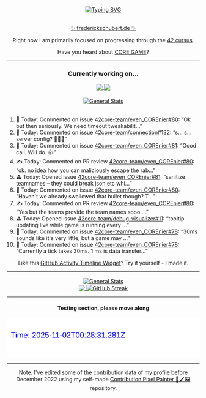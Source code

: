 <div align="center">
	<a href="https://git.io/typing-svg"><img src="https://readme-typing-svg.demolab.com?font=Fira+Code&size=30&pause=1000&color=70A5FD&background=1A1B27&center=true&vCenter=true&repeat=false&random=false&width=550&lines=%F0%9F%91%8B+Hello+World!+I'm+Freddy!+%F0%9F%96%96" alt="Typing SVG" /></a>
</div>
<br>
<div align="center">
	<p></p><a href="https://frederickschubert.de">✨ frederickschubert.de ✨</a></p>
	<p>Right now I am primarily focused on progressing through the <a href="https://github.com/FreddyMSchubert/42_cursus">42 cursus</a>.</p>
	<p>Have you heard about <a href="https://coregame.de/">CORE GAME</a>?</p>
</div>

<hr>

<div align="center">

### Currently working on...

<!-- [![current_repo](https://github-readme-stats.vercel.app/api/pin/?username=FreddyMSchubert&repo=Crafty_Concoctions&theme=tokyonight)](https://github.com/FreddyMSchubert/Crafty_Concoctions) -->

<div align="center">
	<a href="https://github.com/Reptudn/42_transcendence" target="_blank">
		<img align="center" src="https://github-readme-stats.vercel.app/api/pin/?username=Reptudn&repo=42_transcendence&theme=tokyonight" />
	</a>
	<a href="https://github.com/42core-team/even_COREnier" target="_blank">
		<img align="center" src="https://github-readme-stats.vercel.app/api/pin/?username=42core-team&repo=even_COREnier&theme=tokyonight" />
	</a>
</div>

<br>

<div align="center">
	<a href="https://github.com/FreddyMSchubert/42_cursus" target="_blank">
		<img align="center" src="https://github-readme-stats.vercel.app/api/pin/?username=FreddyMSchubert&repo=42_cursus&theme=tokyonight" alt="General Stats" />
	</a>
</div>

<br>

<div align="left">
<ol>
<!-- ACTIVITY:START -->
<li>💬 Today: Commented on issue <a href="https://github.com/42core-team/even_COREnier/pull/80#issuecomment-3148404907">42core-team/even_COREnier#80</a>: “Ok but then seriously. We need timeout tweakabilit…”</li>
<li>💬 Today: Commented on issue <a href="https://github.com/42core-team/connection/issues/132#issuecomment-3148402906">42core-team/connection#132</a>: “s... s... server config? 🥺🥺🥺”</li>
<li>💬 Today: Commented on issue <a href="https://github.com/42core-team/even_COREnier/issues/81#issuecomment-3148402335">42core-team/even_COREnier#81</a>: “Good call. Will do. 👍”</li>
<li>✍️ Today: Commented on PR review <a href="https://github.com/42core-team/even_COREnier/pull/80#discussion_r2249933619">42core-team/even_COREnier#80</a>: “ok. no idea how you can maliciously escape the rab…”</li>
<li>⚠️ Today: Opened issue <a href="https://github.com/42core-team/even_COREnier/issues/81">42core-team/even_COREnier#81</a>: “sanitize teamnames – they could break json etc whi…”</li>
<li>💬 Today: Commented on issue <a href="https://github.com/42core-team/even_COREnier/pull/80#issuecomment-3148350252">42core-team/even_COREnier#80</a>: “Haven't we already swallowed that bullet though? T…”</li>
<li>✍️ Today: Commented on PR review <a href="https://github.com/42core-team/even_COREnier/pull/80#discussion_r2249930306">42core-team/even_COREnier#80</a>: “Yes but the teams provide the team names sooo....”</li>
<li>⚠️ Today: Opened issue <a href="https://github.com/42core-team/debug-visualizer/issues/11">42core-team/debug-visualizer#11</a>: “tooltip updating live while game is running every …”</li>
<li>💬 Today: Commented on issue <a href="https://github.com/42core-team/even_COREnier/issues/78#issuecomment-3148218242">42core-team/even_COREnier#78</a>: “30ms sounds like it's very little, but a game may …”</li>
<li>💬 Today: Commented on issue <a href="https://github.com/42core-team/even_COREnier/issues/78#issuecomment-3148209161">42core-team/even_COREnier#78</a>: “Currently a tick takes 30ms. 1 ms is data transfer…”</li>
<!-- ACTIVITY:END -->
</ol>
</div>

Like this [GitHub Activity Timeline Widget](https://github.com/FreddyMSchubert/github-activity-timeline)? Try it yourself - I made it.

<hr>

<div align="center">
	<a href="https://github.com/anuraghazra/github-readme-stats" target="_blank">
		<img height=200 align="center" src="https://github-readme-stats.vercel.app/api?username=FreddyMSchubert&show_icons=true&theme=tokyonight&card_width=650" alt="General Stats" />
	</a>
</div>

<div align="center">
	<a href="https://github.com/anuraghazra/github-readme-stats" target="_blank">
		<img height=200 align="center" src="https://github-readme-stats.vercel.app/api/top-langs/?username=FreddyMSchubert&layout=donut&theme=tokyonight&card_width=320">
	</a>
	<a href="https://github.com/DenverCoder1/github-readme-streak-stats" target="_blank">
		<img height=200 align="center" src="https://streak-stats.demolab.com?user=FreddyMSchubert&theme=tokyonight&date_format=j%20M%5B%20Y%5D&card_width=320&card_height=200&hide_total_contributions=true" alt="GitHub Streak" />
	</a>
</div>

<hr>

#### Testing section, please move along

![GitHub Defenders SVG](https://github.com/FreddyMSchubert/FreddyMSchubert/blob/github_defenders_output/output.svg)

<hr>

Note: I've edited some of the contribution data of my profile before December 2022 using my self-made [Contribution Pixel Painter 🎨🖌️🖼️](https://github.com/FreddyMSchubert/contribution-pixel-painter) repository.
